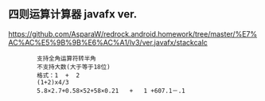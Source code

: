 四则运算计算器 javafx ver.
-----------------
https://github.com/AsparaW/redrock.android.homework/tree/master/%E7%AC%AC%E5%9B%9B%E6%AC%A1/lv3/ver.javafx/stackcalc

            支持全角运算符转半角
            不支持大数(大于等于18位)
            格式：1  +  2
            (1+2)x4/3
            5.8×2.7+0.58×52+58×0.21   +   1 +607.1－.1
